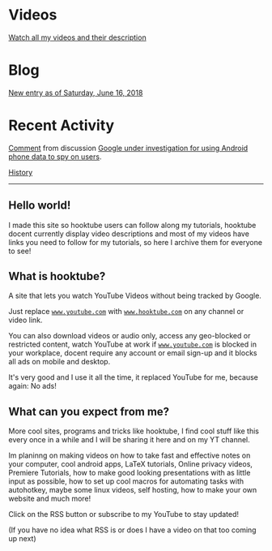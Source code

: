 # Videos

[Watch all my videos and their description](https://jet-so.github.io/docs/videohub.html)

# Blog

[New entry as of Saturday, June 16, 2018](https://jet-so.github.io/blog/june.16.2018)


# Recent Activity

<div class="reddit-embed" data-embed-media="www.redditmedia.com" data-embed-parent="true" data-embed-live="false" data-embed-uuid="76936860-d991-4b92-9bcc-6ee879d01d6f" data-embed-created="2018-05-14T13:52:00.275Z"><a href="https://www.reddit.com/r/worldnews/comments/8jb3d1/google_under_investigation_for_using_android/dyyhzae/">Comment</a> from discussion <a href="https://www.reddit.com/r/worldnews/comments/8jb3d1/google_under_investigation_for_using_android/">Google under investigation for using Android phone data to spy on users</a>.</div><script async src="https://www.redditstatic.com/comment-embed.js"></script>

[History](https://jet-so.github.io/docs/RecentActivity.html)

---

## Hello world!

I made this site so hooktube users can follow along my tutorials, hooktube docent currently display video descriptions and most of my videos have links you need to follow for my tutorials, so here I archive them for everyone to see!

## What is hooktube?

A site that lets you watch YouTube Videos without being tracked by Google.

Just replace <code>www.youtube.com</code> with <code>www.hooktube.com</code> on any channel or video link.

You can also download videos or audio only, access any geo-blocked or restricted content, watch YouTube at work if <code>www.youtube.com</code> is blocked in your workplace, docent require any account or email sign-up and it blocks all ads on mobile and desktop. 

It's very good and I use it all the time, it replaced YouTube for me, because again: No ads!

## What can you expect from me?

More cool sites, programs and tricks like hooktube, I find cool stuff like this every once in a while and I will be sharing it here and on my YT channel.

Im planinng on making videos on how to take fast and effective notes on your computer, cool android apps, LaTeX tutorials, Online privacy videos, Premiere Tutorials, how to make good looking presentations with as little input as possible, how to set up cool macros for automating tasks with autohotkey, maybe some linux videos, self hosting, how to make your own website and much more!

Click on the RSS button or subscribe to my YouTube to stay updated!

(If you have no idea what RSS is or does I have a video on that too coming up next)

